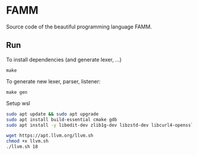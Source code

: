 # FAMM

Source code of the beautiful programming language FAMM.

## Run

To install dependencies (and generate lexer, ...)
```shell
make
```

To generate new lexer, parser, listener:
```shell
make gen
```

Setup wsl
```bash
sudo apt update && sudo apt upgrade
sudo apt install build-essential cmake gdb
sudo apt install -y libedit-dev zlib1g-dev libzstd-dev libcurl4-openssl-dev
```

```bash
wget https://apt.llvm.org/llvm.sh
chmod +x llvm.sh
./llvm.sh 18
```
